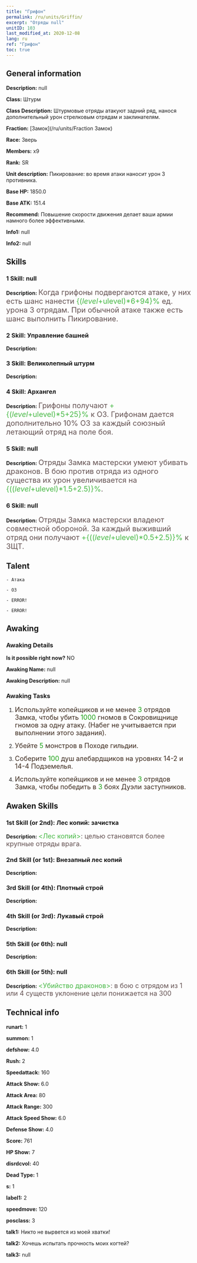 ```yaml
---
title: "Грифон"
permalink: /ru/units/Griffin/
excerpt: "Отряды null"
unitID: 103
last_modified_at: 2020-12-08
lang: ru
ref: "Грифон"
toc: true
---
```

## General information
 **Description:** null

 **Class:** Штурм

 **Class Description:** Штурмовые отряды атакуют задний ряд, нанося дополнительный урон стрелковым отрядам и заклинателям.

 **Fraction:** [Замок](/ru/units/Fraction Замок)

 **Race:** Зверь

 **Members:** x9

 **Rank:** SR

 **Unit description:** Пикирование: во время атаки наносит урон 3 противника.

 **Base HP:** 1850.0

 **Base ATK:** 151.4

 **Recommend:** Повышение скорости движения делает ваши армии намного более эффективными.

 **Info1:** null

 **Info2:** null

## Skills
### 1 Skill: null
 **Description:** <span style="color: #645252;font-size:20px">Когда грифоны подвергаются атаке, у них есть шанс нанести </span><span style="color: black"><span style="color: #48b946;font-size:20px">{($level+$ulevel)*6+94}%</span><span style="color: black"><span style="color: #645252;font-size:20px"> ед. урона 3 отрядам. При обычной атаке также есть шанс выполнить Пикирование.</span><span style="color: black">

### 2 Skill: Управление башней
 **Description:** 

### 3 Skill: Великолепный штурм
 **Description:** 

### 4 Skill: Архангел
 **Description:** <span style="color: #645252;font-size:20px">Грифоны получают </span><span style="color: black"><span style="color: #48b946;font-size:20px">+{($level+$ulevel)*5+25}%</span><span style="color: black"><span style="color: #645252;font-size:20px"> к ОЗ. Грифонам дается дополнительно 10% ОЗ за каждый союзный летающий отряд на поле боя.</span><span style="color: black">

### 5 Skill: null
 **Description:** <span style="color: #645252;font-size:20px">Отряды Замка мастерски умеют убивать драконов. В бою против отряда из одного существа их урон увеличивается на </span><span style="color: black"><span style="color: #48b946;font-size:20px">{(($level+$ulevel)*1.5+2.5)}%</span><span style="color: black"><span style="color: #645252;font-size:20px">.</span><span style="color: black">

### 6 Skill: null
 **Description:** <span style="color: #645252;font-size:20px">Отряды Замка мастерски владеют совместной обороной. За каждый выживший отряд они получают </span><span style="color: black"><span style="color: #48b946;font-size:20px">+{(($level+$ulevel)*0.5+2.5)}%</span><span style="color: black"><span style="color: #645252;font-size:20px"> к ЗЩТ.</span><span style="color: black">

## Talent

    - Атака

    - ОЗ

    - ERROR!

    - ERROR!

## Awaking
### Awaking Details
 **Is it possible right now?** NO

 **Awaking Name:** null

 **Awaking Description:** null

### Awaking Tasks
 1. <span style="color: #3c2a1e;font-size:18px">Используйте копейщиков и не менее </span><span style="color: #1ca216;font-size:18px">3</span><span style="color: #3c2a1e;font-size:18px"> отрядов Замка, чтобы убить </span><span style="color: #1ca216;font-size:18px">1000</span><span style="color: #3c2a1e;font-size:18px"> гномов в Сокровищнице гномов за одну атаку. (Набег не учитывается при выполнении этого задания).</span>

 2. <span style="color: #3c2a1e;font-size:18px">Убейте </span><span style="color: #1ca216;font-size:18px">5</span><span style="color: #3c2a1e;font-size:18px"> монстров в Походе гильдии. </span>

 3. <span style="color: #3c2a1e;font-size:18px">Соберите </span><span style="color: #1ca216;font-size:18px">100</span><span style="color: #3c2a1e;font-size:18px"> душ алебардщиков на уровнях 14-2 и 14-4 Подземелья.</span>

 4. <span style="color: #3c2a1e;font-size:18px">Используйте копейщиков и не менее </span><span style="color: #1ca216;font-size:18px">3</span><span style="color: #3c2a1e;font-size:18px"> отрядов Замка, чтобы победить в </span><span style="color: #1ca216;font-size:18px">3</span><span style="color: #3c2a1e;font-size:18px"> боях Дуэли заступников.</span>

## Awaken Skills

### 1st Skill (or 2nd): Лес копий: зачистка
 **Description:** <span style="color: #48b946;font-size:18px"><Лес копий></span><span style="color: #645252;font-size:18px">: целью становятся более крупные отряды врага.</span>

### 2nd Skill (or 1st): Внезапный лес копий
 **Description:** 

### 3rd Skill (or 4th): Плотный строй
 **Description:** 

### 4th Skill (or 3rd): Лукавый строй
 **Description:** 

### 5th Skill (or 6th): null
 **Description:** 

### 6th Skill (or 5th): null
 **Description:** <span style="color: #48b946;font-size:18px"><Убийство драконов></span><span style="color: #645252;font-size:18px">: в бою с отрядом из 1 или 4 существ уклонение цели понижается на 300</span>

## Technical info
 **runart:** 1

 **summon:** 1

 **defshow:** 4.0

 **Rush:** 2

 **Speedattack:** 160

 **Attack Show:** 6.0

 **Attack Area:** 80

 **Attack Range:** 300

 **Attack Speed Show:** 6.0

 **Defense Show:** 4.0

 **Score:** 761

 **HP Show:** 7

 **disrdcvol:** 40

 **Dead Type:** 1

 **s:** 1

 **label1:** 2

 **speedmove:** 120

 **posclass:** 3

 **talk1:** Никто не вырвется из моей хватки!

 **talk2:** Хочешь испытать прочность моих когтей?

 **talk3:** null

